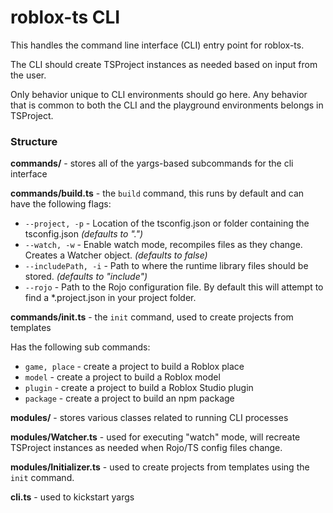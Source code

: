 # roblox-ts CLI

This handles the command line interface (CLI) entry point for roblox-ts.

The CLI should create TSProject instances as needed based on input from the user.

Only behavior unique to CLI environments should go here. Any behavior that is common to both the CLI and the playground environments belongs in TSProject.


### Structure

**commands/** - stores all of the yargs-based subcommands for the cli interface

**commands/build.ts** - the `build` command, this runs by default and can have the following flags:

- `--project, -p` - Location of the tsconfig.json or folder containing the tsconfig.json *(defaults to ".")*
- `--watch, -w` - Enable watch mode, recompiles files as they change. Creates a Watcher object. *(defaults to false)*
- `--includePath, -i` - Path to where the runtime library files should be stored. *(defaults to "include")*
- `--rojo` - Path to the Rojo configuration file. By default this will attempt to find a *.project.json in your project folder.

**commands/init.ts** - the `init` command, used to create projects from templates

Has the following sub commands:
- `game, place` - create a project to build a Roblox place
- `model` - create a project to build a Roblox model
- `plugin` - create a project to build a Roblox Studio plugin
- `package` - create a project to build an npm package

**modules/** - stores various classes related to running CLI processes

**modules/Watcher.ts** - used for executing "watch" mode, will recreate TSProject instances as needed when Rojo/TS config files change.

**modules/Initializer.ts** - used to create projects from templates using the `init` command.

**cli.ts** - used to kickstart yargs
